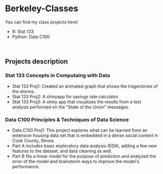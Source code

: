 # Berkeley-Classes
You can find my class projects here!
- R: Stat 133
- Python: Data C100
<br/>

## Projects description
### Stat 133 Concepts in Computaing with Data
- Stat 133 Proj1: Created an animated graph that shows the tragectories of the storms.
- Stat 133 Proj2: A shinyapp for savings rate calculator. 
- Stat 133 Proj3: A shiny app that visualizes the results from a text analysis performed on the "State of the Union" messages.
### Data C100 Principles & Techniques of Data Science
- Data C100 Proj1: This project explores what can be learned from an extensive housing data set that is embedded in a dense social context in Cook County, Illinois. 
- Part A includes basic exploratory data analysis (EDA), adding a few new features to the dataset, and data cleaning as well. 
- Part B fits a linear model for the purpose of prediction and analyzed the error of the model and brainstorm ways to improve the model's performance.
